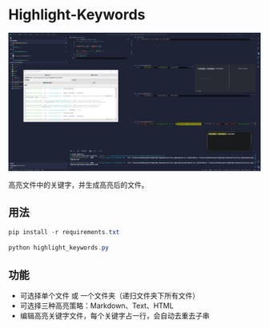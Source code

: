 # Highlight-Keywords

![alt text](assets/demo.png)

高亮文件中的关键字，并生成高亮后的文件。

## 用法

```powershell
pip install -r requirements.txt
```

```powershell
python highlight_keywords.py
```

## 功能

- 可选择单个文件 或 一个文件夹（递归文件夹下所有文件）
- 可选择三种高亮策略：Markdown、Text、HTML
- 编辑高亮关键字文件，每个关键字占一行，会自动去重去子串
